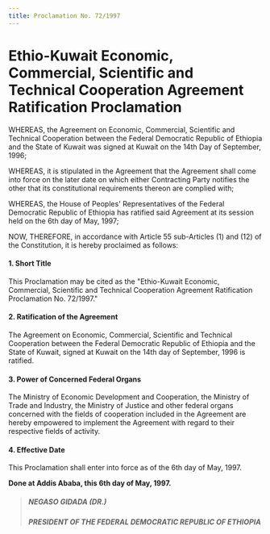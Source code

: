 ```yaml
---
title: Proclamation No. 72/1997
---
```


# Ethio-Kuwait Economic, Commercial, Scientific and Technical Cooperation Agreement Ratification Proclamation

WHEREAS, the Agreement on Economic, Commercial, Scientific and Technical Cooperation between the Federal Democratic Republic of Ethiopia and the State of Kuwait was signed at Kuwait on the 14th Day of September, 1996;

WHEREAS, it is stipulated in the Agreement that the Agreement shall come into force on the later date on which either Contracting Party notifies the other that its constitutional requirements thereon are complied with;

WHEREAS, the House of Peoples' Representatives of the Federal Democratic Republic of Ethiopia has ratified said Agreement at its session held on the 6th day of May, 1997;

NOW, THEREFORE, in accordance with Article 55 sub-Articles (1) and (12) of the Constitution, it is hereby proclaimed as follows:

#### 1. Short Title

This Proclamation may be cited as the "Ethio-Kuwait Economic, Commercial, Scientific and Technical Cooperation Agreement Ratification Proclamation No. 72/1997."

#### 2. Ratification of the Agreement

The Agreement on Economic, Commercial, Scientific and Technical Cooperation between the Federal Democratic Republic of Ethiopia and the State of Kuwait, signed at Kuwait on the 14th day of September, 1996 is ratified.

#### 3. Power of Concerned Federal Organs

The Ministry of Economic Development and Cooperation, the Ministry of Trade and Industry, the Ministry of Justice and other federal organs concerned with the fields of cooperation included in the Agreement are hereby empowered to implement the Agreement with regard to their respective fields of activity.

#### 4. Effective Date

This Proclamation shall enter into force as of the 6th day of May, 1997.

**Done at Addis Ababa, this 6th day of May, 1997.**

> ##### NEGASO GIDADA (DR.)
>
> ##### PRESIDENT OF THE FEDERAL DEMOCRATIC REPUBLIC OF ETHIOPIA